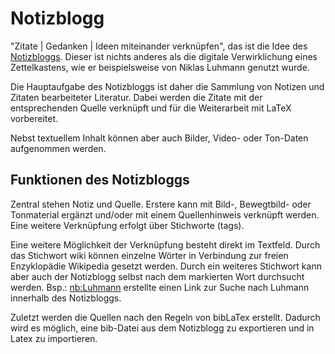 # Notizblogg
"Zitate | Gedanken | Ideen miteinander verknüpfen", das ist die Idee des <a href="notizblogg.ch">Notizbloggs</a>. Dieser ist nichts anderes als die digitale Verwirklichung eines Zettelkastens, wie er beispielsweise von Niklas Luhmann genutzt wurde.

Die Hauptaufgabe des Notizbloggs ist daher die Sammlung von Notizen und Zitaten bearbeiteter Literatur. Dabei werden die Zitate mit der entsprechenden Quelle verknüpft und für die Weiterarbeit mit LaTeX vorbereitet.

Nebst textuellem Inhalt können aber auch Bilder, Video- oder Ton-Daten aufgenommen werden. 

## Funktionen des Notizbloggs

Zentral stehen Notiz und Quelle. Erstere kann mit Bild-, Bewegtbild- oder Tonmaterial ergänzt und/oder mit einem Quellenhinweis verknüpft werden. Eine weitere Verknüpfung erfolgt über Stichworte (tags).

Eine weitere Möglichkeit der Verknüpfung besteht direkt im Textfeld. Durch das Stichwort wiki können einzelne Wörter in Verbindung zur freien Enzyklopädie Wikipedia gesetzt werden. Durch ein weiteres Stichwort kann aber auch der Notizblogg selbst nach dem markierten Wort durchsucht werden. Bsp.: <nb:Luhmann> erstellte einen Link zur Suche nach Luhmann innerhalb des Notizbloggs.

Zuletzt werden die Quellen nach den Regeln von bibLaTex erstellt. Dadurch wird es möglich, eine bib-Datei aus dem Notizblogg zu exportieren und in Latex zu importieren.
